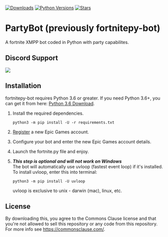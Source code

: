 [![Downloads](https://pepy.tech/badge/benbotasync)](https://pepy.tech/project/benbotasync)
[![Python Versions](https://img.shields.io/pypi/pyversions/fortnitepy.svg)](https://www.python.org/downloads/release/python-360/) 
[![Stars](https://img.shields.io/github/stars/xMistt/fortnitepy-bot?style=social)](https://img.shields.io/github/stars/xMistt/fortnitepy-bot?style=social)


# PartyBot (previously fortnitepy-bot)
A fortnite XMPP bot coded in Python with party capabilites.

## Discord Support
<a href="https://discord.gg/8heARRB"><img src="https://discordapp.com/api/guilds/624635034225213440/widget.png?style=banner2"></a>

## Installation
fortnitepy-bot requires Python 3.6 or greater. If you need Python 3.6+, you can get it from here: [Python 3.6 Download](https://www.python.org/downloads/release/python-360/ "Python 3.6 Download").


1. Install the required dependencies.

    ```
    python3 -m pip install -U -r requirements.txt
    ```

2. [Register](https://epicgames.com/id/register) a new Epic Games account.

3. Configure your bot and enter the new Epic Games account details.

3. Launch the fortnite.py file and enjoy.

4. ***This step is optional and will not work on Windows*** <br>The bot will automatically use uvloop (fastest event loop) if it's installed. To install uvloop, enter this into terminal:

    ```
    python3 -m pip install -U uvloop
    ```
    uvloop is exclusive to unix - darwin (mac), linux, etc. 

## License
By downloading this, you agree to the Commons Clause license and that you're not allowed to sell this repository or any code from this repository. For more info see https://commonsclause.com/.
